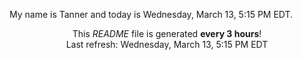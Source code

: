 My name is Tanner and today is Wednesday, March 13, 5:15 PM EDT.

<p align="center">This <i>README</i> file is generated <b>every 3 hours</b>!</br>Last refresh: Wednesday, March 13, 5:15 PM EDT<br /></p>

